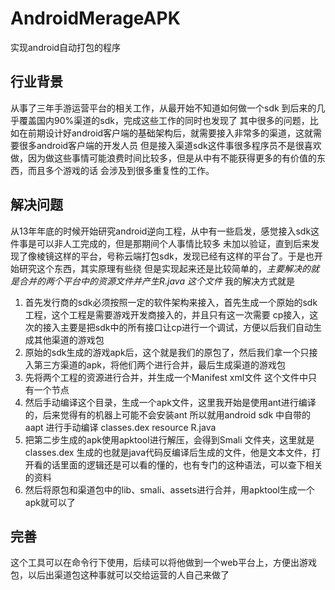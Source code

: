 # AndroidMerageAPK
实现android自动打包的程序

## 行业背景
从事了三年手游运营平台的相关工作，从最开始不知道如何做一个sdk 到后来的几乎覆盖国内90%渠道的sdk，完成这些工作的同时也发现了
其中很多的问题，比如在前期设计好android客户端的基础架构后，就需要接入非常多的渠道，这就需要很多android客户端的开发人员
但是接入渠道sdk这件事很多程序员不是很喜欢做，因为做这些事情可能浪费时间比较多，但是从中有不能获得更多的有价值的东西，而且多个游戏的话 会涉及到很多重复性的工作。

## 解决问题
从13年年底的时候开始研究android逆向工程，从中有一些启发，感觉接入sdk这件事是可以非人工完成的，但是那期间个人事情比较多
未加以验证，直到后来发现了像棱镜这样的平台，号称云端打包sdk，发现已经有这样的平台了。于是也开始研究这个东西，其实原理有些绕
但是实现起来还是比较简单的，*主要解决的就是合并的两个平台中的资源文件并产生R.java 这个文件* 
我的解决方式就是
1. 首先发行商的sdk必须按照一定的软件架构来接入，首先生成一个原始的sdk工程，这个工程是需要游戏开发商接入的，并且只有这一次需要
cp接入，这次的接入主要是把sdk中的所有接口让cp进行一个调试，方便以后我们自动生成其他渠道的游戏包
2. 原始的sdk生成的游戏apk后，这个就是我们的原包了，然后我们拿一个只接入第三方渠道的apk，将他们两个进行合并，最后生成渠道的游戏包
3. 先将两个工程的资源进行合并，并生成一个Manifest xml文件 这个文件中只有一个节点<manifest package='xxx' versionName='' versionCode='' xxxx/>
4. 然后手动编译这个目录，生成一个apk文件，这里我开始是使用ant进行编译的，后来觉得有的机器上可能不会安装ant 所以就用android sdk
中自带的aapt 进行手动编译 classes.dex resource R.java
5. 把第二步生成的apk使用apktool进行解压，会得到Smali 文件夹，这里就是classes.dex 生成的也就是java代码反编译后生成的文件，他是文本文件，打开看的话里面的逻辑还是可以看的懂的，也有专门的这种语法，可以查下相关的资料
6. 然后将原包和渠道包中的lib、smali、assets进行合并，用apktool生成一个apk就可以了

## 完善
这个工具可以在命令行下使用，后续可以将他做到一个web平台上，方便出游戏包，以后出渠道包这种事就可以交给运营的人自己来做了

